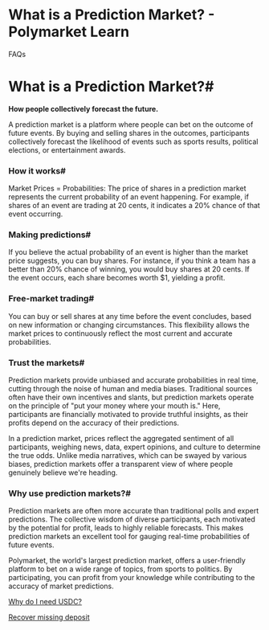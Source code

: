 # What is a Prediction Market? - Polymarket Learn

FAQs

# What is a Prediction Market?#

**How people collectively forecast the future.**

A prediction market is a platform where people can bet on the outcome of future events. By buying and selling shares in the outcomes, participants collectively forecast the likelihood of events such as sports results, political elections, or entertainment awards.

### How it works#

Market Prices = Probabilities: The price of shares in a prediction market represents the current probability of an event happening. For example, if shares of an event are trading at 20 cents, it indicates a 20% chance of that event occurring.

### Making predictions#

If you believe the actual probability of an event is higher than the market price suggests, you can buy shares. For instance, if you think a team has a better than 20% chance of winning, you would buy shares at 20 cents. If the event occurs, each share becomes worth $1, yielding a profit.

### Free-market trading#

You can buy or sell shares at any time before the event concludes, based on new information or changing circumstances. This flexibility allows the market prices to continuously reflect the most current and accurate probabilities.

### Trust the markets#

Prediction markets provide unbiased and accurate probabilities in real time, cutting through the noise of human and media biases. Traditional sources often have their own incentives and slants, but prediction markets operate on the principle of "put your money where your mouth is." Here, participants are financially motivated to provide truthful insights, as their profits depend on the accuracy of their predictions.

In a prediction market, prices reflect the aggregated sentiment of all participants, weighing news, data, expert opinions, and culture to determine the true odds. Unlike media narratives, which can be swayed by various biases, prediction markets offer a transparent view of where people genuinely believe we're heading.

### Why use prediction markets?#

Prediction markets are often more accurate than traditional polls and expert predictions. The collective wisdom of diverse participants, each motivated by the potential for profit, leads to highly reliable forecasts. This makes prediction markets an excellent tool for gauging real-time probabilities of future events.

Polymarket, the world's largest prediction market, offers a user-friendly platform to bet on a wide range of topics, from sports to politics. By participating, you can profit from your knowledge while contributing to the accuracy of market predictions.

[Why do I need USDC?](/docs/guides/FAQ/why-do-i-need-crypto/)

[Recover missing deposit](/docs/guides/FAQ/recover-missing-deposit/)

[](https://x.com/polymarket)[](https://discord.gg/polymarket)[](https://github.com/polymarket)

[](https://github.com/polymarket/learn/blob/main/pages/docs/guides/FAQ/what-are-prediction-markets.mdx)